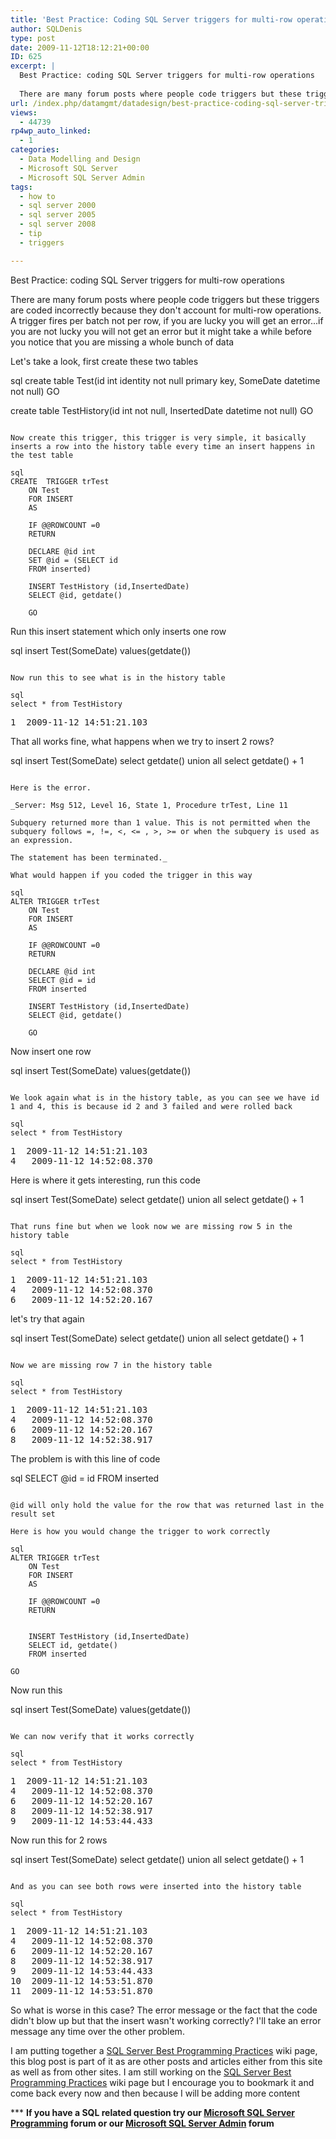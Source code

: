 ```yaml
---
title: 'Best Practice: Coding SQL Server triggers for multi-row operations'
author: SQLDenis
type: post
date: 2009-11-12T18:12:21+00:00
ID: 625
excerpt: |
  Best Practice: coding SQL Server triggers for multi-row operations
  
  There are many forum posts where people code triggers but these triggers are coded incorrectly because they don't account for multi-row operations. A trigger fires per batch not per r&hellip;
url: /index.php/datamgmt/datadesign/best-practice-coding-sql-server-triggers/
views:
  - 44739
rp4wp_auto_linked:
  - 1
categories:
  - Data Modelling and Design
  - Microsoft SQL Server
  - Microsoft SQL Server Admin
tags:
  - how to
  - sql server 2000
  - sql server 2005
  - sql server 2008
  - tip
  - triggers

---
```

Best Practice: coding SQL Server triggers for multi-row operations

There are many forum posts where people code triggers but these triggers are coded incorrectly because they don't account for multi-row operations. A trigger fires per batch not per row, if you are lucky you will get an error...if you are not lucky you will not get an error but it might take a while before you notice that you are missing a whole bunch of data
  
Let's take a look, first create these two tables

sql
create table Test(id int identity not null primary key, 
			SomeDate datetime not null)
GO

create table TestHistory(id int  not null, 
			InsertedDate datetime not null)
GO
```

Now create this trigger, this trigger is very simple, it basically inserts a row into the history table every time an insert happens in the test table

sql
CREATE  TRIGGER trTest
    ON Test
    FOR INSERT
    AS
     
    IF @@ROWCOUNT =0
    RETURN
     
    DECLARE @id int
    SET @id = (SELECT id 
    FROM inserted)
    
    INSERT TestHistory (id,InsertedDate)
    SELECT @id, getdate()
    
    GO
```

Run this insert statement which only inserts one row

sql
insert Test(SomeDate) values(getdate())
```

Now run this to see what is in the history table

sql
select * from TestHistory
```

<pre>1	2009-11-12 14:51:21.103</pre>

That all works fine, what happens when we try to insert 2 rows?

sql
insert Test(SomeDate)
select getdate()
union all
select getdate() + 1
```

Here is the error.

_Server: Msg 512, Level 16, State 1, Procedure trTest, Line 11
  
Subquery returned more than 1 value. This is not permitted when the subquery follows =, !=, <, <= , >, >= or when the subquery is used as an expression.
  
The statement has been terminated._

What would happen if you coded the trigger in this way

sql
ALTER TRIGGER trTest
    ON Test
    FOR INSERT
    AS
     
    IF @@ROWCOUNT =0
    RETURN
     
    DECLARE @id int
    SELECT @id = id 
    FROM inserted
    
    INSERT TestHistory (id,InsertedDate)
    SELECT @id, getdate()
    
    GO
```
Now insert one row

sql
insert Test(SomeDate) values(getdate())
```

We look again what is in the history table, as you can see we have id 1 and 4, this is because id 2 and 3 failed and were rolled back

sql
select * from TestHistory
```

<pre>1	2009-11-12 14:51:21.103
4	2009-11-12 14:52:08.370</pre>

Here is where it gets interesting, run this code

sql
insert Test(SomeDate)
select getdate()
union all
select getdate() + 1
```

That runs fine but when we look now we are missing row 5 in the history table

sql
select * from TestHistory
```

<pre>1	2009-11-12 14:51:21.103
4	2009-11-12 14:52:08.370
6	2009-11-12 14:52:20.167</pre>

let's try that again

sql
insert Test(SomeDate)
select getdate()
union all
select getdate() + 1
```

Now we are missing row 7 in the history table

sql
select * from TestHistory
```

<pre>1	2009-11-12 14:51:21.103
4	2009-11-12 14:52:08.370
6	2009-11-12 14:52:20.167
8	2009-11-12 14:52:38.917</pre>

The problem is with this line of code

sql
SELECT @id = id FROM inserted
```

@id will only hold the value for the row that was returned last in the result set

Here is how you would change the trigger to work correctly

sql
ALTER TRIGGER trTest
    ON Test
    FOR INSERT
    AS
     
    IF @@ROWCOUNT =0
    RETURN
     
        
    INSERT TestHistory (id,InsertedDate)
    SELECT id, getdate()
    FROM inserted
    
GO
```

Now run this

sql
insert Test(SomeDate) values(getdate())
```

We can now verify that it works correctly

sql
select * from TestHistory
```

<pre>1	2009-11-12 14:51:21.103
4	2009-11-12 14:52:08.370
6	2009-11-12 14:52:20.167
8	2009-11-12 14:52:38.917
9	2009-11-12 14:53:44.433</pre>

Now run this for 2 rows

sql
insert Test(SomeDate)
select getdate()
union all
select getdate() + 1
```

And as you can see both rows were inserted into the history table

sql
select * from TestHistory
```

<pre>1	2009-11-12 14:51:21.103
4	2009-11-12 14:52:08.370
6	2009-11-12 14:52:20.167
8	2009-11-12 14:52:38.917
9	2009-11-12 14:53:44.433
10	2009-11-12 14:53:51.870
11	2009-11-12 14:53:51.870</pre>

So what is worse in this case? The error message or the fact that the code didn't blow up but that the insert wasn't working correctly? I'll take an error message any time over the other problem.

I am putting together a [SQL Server Best Programming Practices][1] wiki page, this blog post is part of it as are other posts and articles either from this site as well as from other sites. I am still working on the [SQL Server Best Programming Practices][1] wiki page but I encourage you to bookmark it and come back every now and then because I will be adding more content



\*** **If you have a SQL related question try our [Microsoft SQL Server Programming][2] forum or our [Microsoft SQL Server Admin][3] forum**<ins></ins>

 [1]: http://wiki.ltd.local/index.php/SQL_Server_Programming_Best_Practices
 [2]: http://forum.ltd.local/viewforum.php?f=17
 [3]: http://forum.ltd.local/viewforum.php?f=22